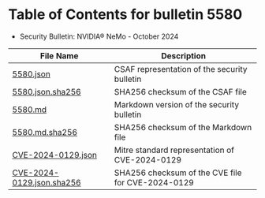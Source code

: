# Table of Contents for bulletin 5580

 - Security Bulletin: NVIDIA® NeMo - October 2024

| File Name | Description |
|-----------|-------------|
| [5580.json](5580.json) | CSAF representation of the security bulletin |
| [5580.json.sha256](5580.json.sha256) | SHA256 checksum of the CSAF file |
| [5580.md](5580.md) | Markdown version of the security bulletin |
| [5580.md.sha256](5580.md.sha256) | SHA256 checksum of the Markdown file |
| [CVE-2024-0129.json](CVE-2024-0129.json) | Mitre standard representation of CVE-2024-0129 |
| [CVE-2024-0129.json.sha256](CVE-2024-0129.json.sha256) | SHA256 checksum of the CVE file for CVE-2024-0129 |
